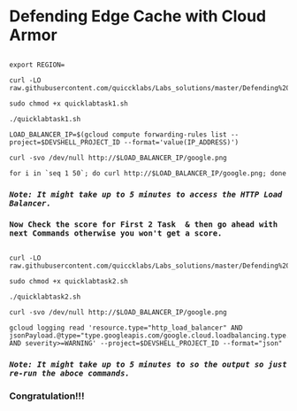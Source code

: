 # Defending Edge Cache with Cloud Armor

##

```
export REGION=
```


```
curl -LO raw.githubusercontent.com/quiccklabs/Labs_solutions/master/Defending%20Edge%20Cache%20with%20Cloud%20Armor/quicklabtask1.sh

sudo chmod +x quicklabtask1.sh

./quicklabtask1.sh
```

```
LOAD_BALANCER_IP=$(gcloud compute forwarding-rules list --project=$DEVSHELL_PROJECT_ID --format='value(IP_ADDRESS)')

curl -svo /dev/null http://$LOAD_BALANCER_IP/google.png

for i in `seq 1 50`; do curl http://$LOAD_BALANCER_IP/google.png; done

```

### ***```Note: It might take up to 5 minutes to access the HTTP Load Balancer.```*** 

### ```Now Check the score for First 2 Task  & then go ahead with next Commands otherwise you won't get a score.```

##



```
curl -LO raw.githubusercontent.com/quiccklabs/Labs_solutions/master/Defending%20Edge%20Cache%20with%20Cloud%20Armor/quicklabtask2.sh

sudo chmod +x quicklabtask2.sh

./quicklabtask2.sh
```


```
curl -svo /dev/null http://$LOAD_BALANCER_IP/google.png

gcloud logging read 'resource.type="http_load_balancer" AND jsonPayload.@type="type.googleapis.com/google.cloud.loadbalancing.type.LoadBalancerLogEntry" AND severity>=WARNING' --project=$DEVSHELL_PROJECT_ID --format="json"
```

### ***```Note: It might take up to 5 minutes to so the output so just re-run the aboce commands.```*** 

### Congratulation!!!
